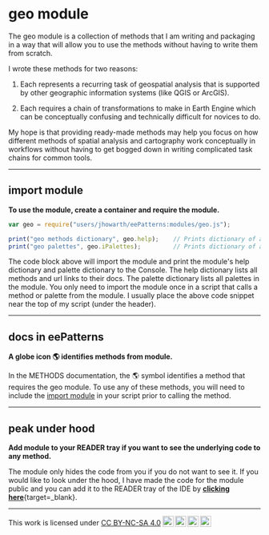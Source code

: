 # __geo module__

The geo module is a collection of methods that I am writing and packaging in a way that will allow you to use the methods without having to write them from scratch. 

I wrote these methods for two reasons:    

1. Each represents a recurring task of geospatial analysis that is supported by other geographic information systems (like QGIS or ArcGIS).

2. Each requires a chain of transformations to make in Earth Engine which can be conceptually confusing and technically difficult for novices to do.    

My hope is that providing ready-made methods may help you focus on how different methods of spatial analysis and cartography work conceptually in workflows without having to get bogged down in writing complicated task chains for common tools.  

---  

## __import module__  

__To use the module, create a container and require the module.__  

```js
var geo = require("users/jhowarth/eePatterns:modules/geo.js");

print("geo methods dictionary", geo.help);    // Prints dictionary of all tools in module.  
print("geo palettes", geo.iPalettes);         // Prints dictionary of all palettes in module. 
```

The code block above will import the module and print the module's help dictionary and palette dictionary to the Console. The help dictionary lists all methods and url links to their docs. The palette dictionary lists all palettes in the module. You only need to import the module once in a script that calls a method or palette from the module. I usually place the above code snippet near the top of my script (under the header).  

---  

## __docs in eePatterns__  

__A globe icon :earth_americas: identifies methods from module.__  

In the METHODS documentation, the :earth_americas: symbol identifies a method that requires the geo module. To use any of these methods, you will need to include the [import module](#import-module) in your script prior to calling the method. 

---  

## __peak under hood__

__Add module to your READER tray if you want to see the underlying code to any method.__

The module only hides the code from you if you do not want to see it. If you would like to look under the hood, I have made the code for the module public and you can add it to the READER tray of the IDE by [__clicking here__](https://code.earthengine.google.com/?accept_repo=users/jhowarth/eePatterns){target=_blank}. 

---

<p xmlns:cc="http://creativecommons.org/ns#" >This work is licensed under <a href="https://creativecommons.org/licenses/by-nc-sa/4.0/?ref=chooser-v1" target="_blank" rel="license noopener noreferrer" style="display:inline-block;">CC BY-NC-SA 4.0<img style="height:22px!important;margin-left:3px;vertical-align:text-bottom;" src="https://mirrors.creativecommons.org/presskit/icons/cc.svg?ref=chooser-v1" alt=""><img style="height:22px!important;margin-left:3px;vertical-align:text-bottom;" src="https://mirrors.creativecommons.org/presskit/icons/by.svg?ref=chooser-v1" alt=""><img style="height:22px!important;margin-left:3px;vertical-align:text-bottom;" src="https://mirrors.creativecommons.org/presskit/icons/nc.svg?ref=chooser-v1" alt=""><img style="height:22px!important;margin-left:3px;vertical-align:text-bottom;" src="https://mirrors.creativecommons.org/presskit/icons/sa.svg?ref=chooser-v1" alt=""></a></p>
